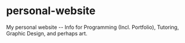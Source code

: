 # personal-website
My personal website -- Info for Programming (Incl. Portfolio), Tutoring, Graphic Design, and perhaps art.